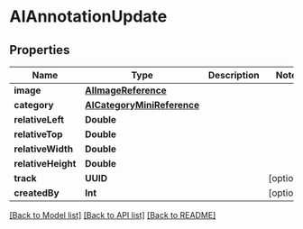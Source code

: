 # AIAnnotationUpdate

## Properties

Name | Type | Description | Notes
------------ | ------------- | ------------- | -------------
**image** | [**AIImageReference**](AIImageReference.md) |  | 
**category** | [**AICategoryMiniReference**](AICategoryMiniReference.md) |  | 
**relativeLeft** | **Double** |  | 
**relativeTop** | **Double** |  | 
**relativeWidth** | **Double** |  | 
**relativeHeight** | **Double** |  | 
**track** | **UUID** |  | [optional] 
**createdBy** | **Int** |  | [optional] 

[[Back to Model list]](../README.md#documentation-for-models) [[Back to API list]](../README.md#documentation-for-api-endpoints) [[Back to README]](../README.md)


